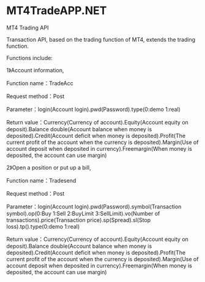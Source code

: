 # MT4TradeAPP.NET
MT4 Trading API

Transaction API, based on the trading function of MT4, extends the trading function.

Functions include:

1》Account information,

Function name：TradeAcc

Request method：Post

Parameter：login(Account login).pwd(Password).type(0:demo 1:real)

Return value：Currency(Currency of account).Equity(Account equity on deposit).Balance double(Account balance when money is deposited).Credit(Account deficit when money is deposited).Profit(The current profit of the account when the currency is deposited).Margin(Use of account deposit when deposited in currency).Freemargin(When money is deposited, the account can use margin)

2》Open a position or put up a bill,

Function name：Tradesend

Request method：Post

Parameter：login(Account login).pwd(Password).symbol(Transaction symbol).op(0:Buy 1:Sell 2:BuyLimit 3:SellLimit).vo(Number of transactions).price(Transaction price).sp(Spread).sl(Stop loss).tp().type(0:demo 1:real)

Return value：Currency(Currency of account).Equity(Account equity on deposit).Balance double(Account balance when money is deposited).Credit(Account deficit when money is deposited).Profit(The current profit of the account when the currency is deposited).Margin(Use of account deposit when deposited in currency).Freemargin(When money is deposited, the account can use margin)
